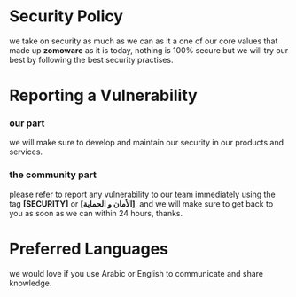 # Security Policy

we take on security as much as we can as it a one of our core values that made up **zomoware**
as it is today, nothing is 100% secure but we will try our best by following the best security
practises.


# Reporting a Vulnerability

### our part

we will make sure to develop and maintain our security in our products and services.

### the community part

please refer to report any vulnerability to our team immediately using the tag **[SECURITY]** or **[الأمان و الحماية]**,
and we will make sure to get back to you as soon as we can within 24 hours, thanks.


# Preferred Languages

we would love if you use Arabic or English to communicate and share knowledge.
